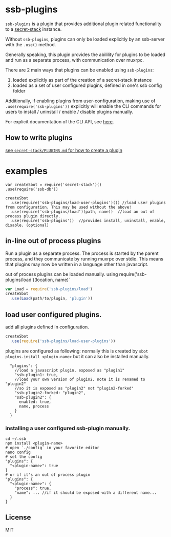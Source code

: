 # ssb-plugins

`ssb-plugins` is a plugin that provides additional plugin related functionality to a [secret-stack](https://github.com/ssbc/secret-stack) instance.

Without `ssb-plugins`, plugins can only be loaded explicitly by an ssb-server with the `.use()` method.

Generally speaking, this plugin provides the abilility for plugins to be loaded and run as a separate process, with communication over muxrpc.

There are 2 main ways that plugins can be enabled using `ssb-plugins`:
1. loaded explicitly as part of the creation of a secret-stack instance
2. loaded as a set of user configured plugins, defined in one's ssb config folder

Additionally, if enabling plugins from user-configuration, making use of `.use(require('ssb-plugins'))` explicitly will enable the CLI commands for users to install / uninstall / enable / disable plugins manually.

For explicit documentation of the CLI API, see [here](api.md).

## How to write plugins

[see `secret-stack/PLUGINS.md` for how to create a plugin](https://github.com/ssbc/secret-stack/blob/master/PLUGINS.md)


# examples

```
var createSbot = require('secret-stack')()
.use(require('ssb-db'))

createSbot
  .use(require('ssb-plugins/load-user-plugins')()) //load user plugins from configuration. This may be used without the above!
  .use(require('ssb-plugins/load')(path, name))  //load an out of process plugin directly.
  .use(require('ssb-plugins'))  //provides install, uninstall, enable, disable. (optional)
```

## in-line out of process plugins

Run a plugin as a separate process. The process is
started by the parent process, and they communicate
by running muxrpc over stdio. This means that plugins
may now be written in a language other than javascript.

out of process plugins can be loaded manually.
using require('ssb-plugins/load')(location, name)`

``` js
var Load = require('ssb-plugins/load')
createSbot
  .use(Load(path/to/plugin, 'plugin'))
```

## load user configured plugins.

add all plugins defined in configuration.
``` js
createSbot
  .use(require('ssb-plugins/load-user-plugins'))
```

plugins are configured as following:
normally this is created by `sbot plugins.install <plugin-name>`
but it can also be installed manually.

```
  "plugins": {
    //load a javascript plugin, exposed as "plugin1"
    "ssb-plugin1: true,
    //load your own version of plugin2. note it is renamed to "plugin2"
    //so it is exposed as "plugin2" not "plugin2-forked"
    "ssb-plugin2-forked: "plugin2",
    "ssb-plugin2": {
      enabled: true,
      name, process
    }
  }
```

### installing a user configured ssb-plugin manually.

```
cd ~/.ssb
npm install <plugin-name>
# open `./config` in your favorite editor
nano config
# set the config
"plugins": {
  "<plugin-name>": true
}
# or if it's an out of process plugin
"plugins": {
  "<plugin-name>": {
    "process": true,
    "name": ... //if it should be exposed with a different name...
  }
} 
```

## License

MIT


